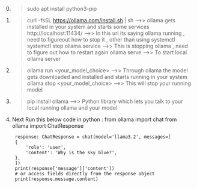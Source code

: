 0) > sudo apt install python3-pip
1) > curl -fsSL https://ollama.com/install.sh | sh     -->> ollama gets installed in your system and starts some services
   http://localhost:11434/                             -->> In this url its saying ollama running , need to figureout how to stop it , 
                                                            other than using systemctl
   > systemctl stop ollama.service                     -->> This is stopping ollama , need to figure out how to restart again 
   > ollama serve                                      -->> To start local ollama server
2) > ollama run <your_model_choice>                    -->> Through ollama the model gets downloaded and installed and starts running in your system
   > ollama stop <your_model_choice>                   -->> This will stop your running model
3) > pip install ollama                                -->> Python library which lets you talk to your local running ollama and your model
4) Next Run this below code in python :
        from ollama import chat
        from ollama import ChatResponse

        response: ChatResponse = chat(model='llama3.2', messages=[
        {
            'role': 'user',
            'content': 'Why is the sky blue?',
        },
        ])
        print(response['message']['content'])
        # or access fields directly from the response object
        print(response.message.content)